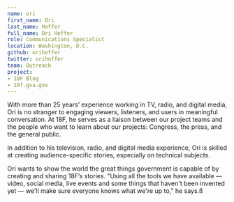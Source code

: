```yaml
---
name: ori
first_name: Ori
last_name: Hoffer
full_name: Ori Hoffer
role: Communications Specialist
location: Washington, D.C.
github: orihoffer
twitter: orihoffer
team: Outreach
project:
- 18F Blog
- 18f.gsa.gov
---
```


With more than 25 years’ experience working in TV, radio, and digital media, Ori is no stranger to engaging viewers, listeners, and users in meaningful conversation. At 18F, he serves as a liaison between our project teams and the people who want to learn about our projects: Congress, the press, and the general public.

In addition to his television, radio, and digital media experience, Ori is skilled at creating audience-specific stories, especially on technical subjects.

Ori wants to show the world the great things government is capable of by creating and sharing 18F’s stories. "Using all the tools we have available — video, social media, live events and some things that haven't been invented yet — we'll make sure everyone knows what we're up to," he says.ß
